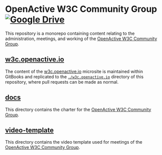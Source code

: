 # OpenActive W3C Community Group [![Google Drive](https://img.shields.io/badge/Google%20Drive-4285F4?logo=google-drive&logoColor=white)](https://drive.google.com/drive/folders/1YLsP4292iBs7jnrHfpUL0MWQEFrGdNaJ?usp=sharing)

This repository is a monorepo containing content relating to the administration, meetings, and working of the [OpenActive W3C Community Group](https://www.w3.org/community/openactive/).

## [w3c.openactive.io](./w3c.openactive.io)

The content of the [w3c.openactive.io](https://w3c.openactive.io) microsite is maintained within GitBooks and replicated to the [`./w3c.openactive.io`](./w3c.openactive.io) directory of this repository, where pull requests can be made as normal.

## [docs](./docs)

This directory contains the charter for the [OpenActive W3C Community Group](https://www.w3.org/community/openactive/).

## [video-template](./video-template)

This directory contains the video template used for meetings of the [OpenActive W3C Community Group](https://www.w3.org/community/openactive/).
